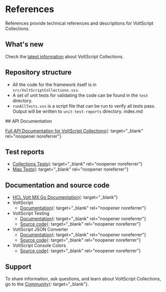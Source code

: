 # References

References provide technical references and descriptions for VoltScript Collections.

## What's new

Check the [latest information](whatsnew.md) about VoltScript Collections. 
## Repository structure

- All the code for the framework itself is in `src/VoltScriptCollections.vss`.
- A set of unit tests for validating the code can be found in the `test` directory.
- `runAllTests.vss` is a script file that can be run to verify all tests pass. Output will be written to `unit-test-reports` directory.
index.md

## API Documentation

[Full API Documentation for VoltScript Collections](./apidocs/index.html){: target="_blank" rel="noopener noreferrer"}

## Test reports

- [Collections Tests](./testreports/TestCollections/index.html){: target="_blank" rel="noopener noreferrer"}
- [Map Tests](./testreports/TestMaps/index.html){: target="_blank" rel="noopener noreferrer"}

## Documentation and source code

- [HCL Volt MX Go Documentation](https://opensource.hcltechsw.com/voltmxgo-documentation/index.html){: target="_blank"}
- VoltScript
    - [Documentation](https://help.hcltechsw.com/docs/voltscript/early-access/index.html){: target="_blank" rel="noopener noreferrer"}
- VoltScript Testing
    - [Documentation](https://opensource.hcltechsw.com/voltscript-testing){: target="_blank" rel="noopener noreferrer"}
    - [Source code](https://github.com/HCL-TECH-SOFTWARE/voltscript-testing){: target="_blank" rel="noopener noreferrer"}
- VoltScript JSON Converter
    - [Documentation](https://opensource.hcltechsw.com/voltscript-json-converter){: target="_blank" rel="noopener noreferrer"}
    - [Source code](https://github.com/HCL-TECH-SOFTWARE/voltscript-json-converter){: target="_blank" rel="noopener noreferrer"}
- VoltScript Console Colors
    - [Source code](https://github.com/HCL-TECH-SOFTWARE/voltscript-console-colors){: target="_blank" rel="noopener noreferrer"}
    <!-- [Documentation](https://opensource.hcltechsw.com/voltscript-console-colors){: target="_blank" rel="noopener noreferrer"}-->


## Support

To share information, ask questions, and learn about VoltScript Collections, go to the [Community](https://support.hcltechsw.com/community?id=community_forum&sys_id=999cdacbdb82ed9055f38d6d13961961){: target="_blank"}.